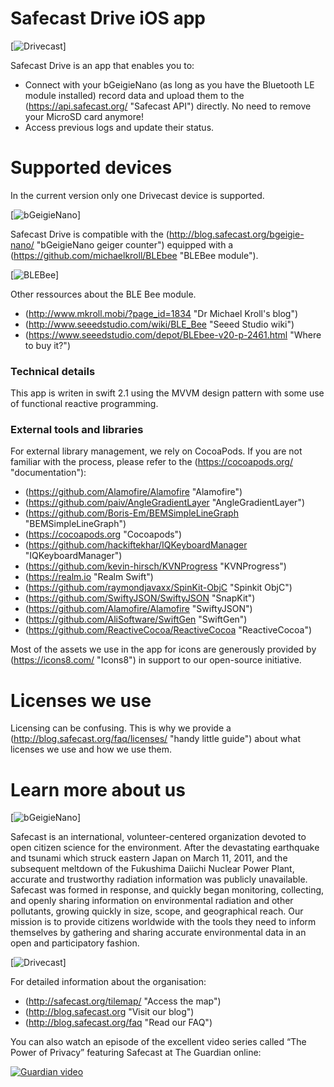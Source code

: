 Safecast Drive iOS app
=======================

[![Drivecast](Assets/drivecast.png)]

Safecast Drive is an app that enables you to:

- Connect with your bGeigieNano (as long as you have the Bluetooth LE module installed) record data and upload them to the (https://api.safecast.org/ "Safecast API") directly. No need to remove your MicroSD card anymore!
- Access previous logs and update their status.

# Supported devices

In the current version only one Drivecast device is supported.

[![bGeigieNano](Assets/bgeigienano.png)]

Safecast Drive is compatible with the (http://blog.safecast.org/bgeigie-nano/ "bGeigieNano geiger counter") equipped with a (https://github.com/michaelkroll/BLEbee "BLEBee module").

[![BLEBee](Assets/blebee.jpg)]

Other ressources about the BLE Bee module.
- (http://www.mkroll.mobi/?page_id=1834 "Dr Michael Kroll's blog")
- (http://www.seeedstudio.com/wiki/BLE_Bee "Seeed Studio wiki")
- (https://www.seeedstudio.com/depot/BLEbee-v20-p-2461.html "Where to buy it?")

### Technical details

This app is writen in swift 2.1 using the MVVM design pattern with some use of functional reactive programming.

### External tools and libraries

For external library management, we rely on CocoaPods. If you are not familiar with the process, please refer to the (https://cocoapods.org/ "documentation"):

- (https://github.com/Alamofire/Alamofire "Alamofire")
- (https://github.com/paiv/AngleGradientLayer "AngleGradientLayer")
- (https://github.com/Boris-Em/BEMSimpleLineGraph "BEMSimpleLineGraph")
- (https://cocoapods.org "Cocoapods")
- (https://github.com/hackiftekhar/IQKeyboardManager "IQKeyboardManager")
- (https://github.com/kevin-hirsch/KVNProgress "KVNProgress")
- (https://realm.io "Realm Swift")
- (https://github.com/raymondjavaxx/SpinKit-ObjC "Spinkit ObjC")
- (https://github.com/SwiftyJSON/SwiftyJSON "SnapKit")
- (https://github.com/Alamofire/Alamofire "SwiftyJSON")
- (https://github.com/AliSoftware/SwiftGen "SwiftGen")
- (https://github.com/ReactiveCocoa/ReactiveCocoa "ReactiveCocoa")

Most of the assets we use in the app for icons are generously provided by (https://icons8.com/ "Icons8") in support to our open-source initiative.

# Licenses we use

Licensing can be confusing. This is why we provide a (http://blog.safecast.org/faq/licenses/ "handy little guide") about what licenses we use and how we use them.

# Learn more about us

[![bGeigieNano](Assets/insitu.png)]

Safecast is an international, volunteer-centered organization devoted to open citizen science for the environment. After the devastating earthquake and tsunami which struck eastern Japan on March 11, 2011, and the subsequent meltdown of the Fukushima Daiichi Nuclear Power Plant, accurate and trustworthy radiation information was publicly unavailable. Safecast was formed in response, and quickly began monitoring, collecting, and openly sharing information on environmental radiation and other pollutants, growing quickly in size, scope, and geographical reach. Our mission is to provide citizens worldwide with the tools they need to inform themselves by gathering and sharing accurate environmental data in an open and participatory fashion.

[![Drivecast](Assets/radiation.png)]

For detailed information about the organisation:

- (http://safecast.org/tilemap/ "Access the map")
- (http://blog.safecast.org "Visit our blog")
- (http://blog.safecast.org/faq "Read our FAQ")

You can also watch an episode of the excellent video series called “The Power of Privacy” featuring Safecast at The Guardian online:

[![Guardian video](Assets/guardian.png)](https://www.youtube.com/watch?v=Dr-zaBDRHsc "The power of privacy (4/5): Open data: mapping the fallout from Fukushima")
